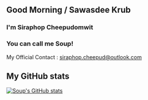 ## Good Morning / Sawasdee Krub
### I'm Siraphop Cheepudomwit
### You can call me Soup!

My Official Contact : siraphop.cheepud@outlook.com

## My GitHub stats
[![Soup's GitHub stats](https://github-readme-stats.vercel.app/api?username=Serph5100)](https://github.com/anuraghazra/github-readme-stats)



<!--
**Serph5100/Serph5100** is a ✨ _special_ ✨ repository because its `README.md` (this file) appears on your GitHub profile.

Here are some ideas to get you started:

- 🔭 I’m currently working on ...
- 🌱 I’m currently learning ...
- 👯 I’m looking to collaborate on ...
- 🤔 I’m looking for help with ...
- 💬 Ask me about ...
- 📫 How to reach me: ...
- 😄 Pronouns: ...
- ⚡ Fun fact: ...
-->
